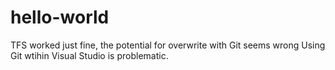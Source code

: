 # hello-world
TFS worked just fine, the potential for overwrite with Git seems wrong
Using Git wtihin Visual Studio is problematic.
